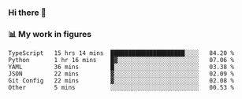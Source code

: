 ### Hi there 👋

### 📊 My work in figures

<!--START_SECTION:waka-->

```text
TypeScript   15 hrs 14 mins  █████████████████████░░░░   84.20 %
Python       1 hr 16 mins    █▓░░░░░░░░░░░░░░░░░░░░░░░   07.06 %
YAML         36 mins         █░░░░░░░░░░░░░░░░░░░░░░░░   03.38 %
JSON         22 mins         ▓░░░░░░░░░░░░░░░░░░░░░░░░   02.09 %
Git Config   22 mins         ▓░░░░░░░░░░░░░░░░░░░░░░░░   02.08 %
Other        5 mins          ░░░░░░░░░░░░░░░░░░░░░░░░░   00.53 %
```

<!--END_SECTION:waka-->
